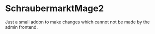 # SchraubermarktMage2

Just a small addon to make changes which cannot not be made by the admin frontend.
